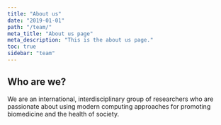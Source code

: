 ```yaml
---
title: "About us"
date: "2019-01-01"
path: "/team/"
meta_title: "About us page"
meta_description: "This is the about us page."
toc: true
sidebar: "team"
---
```


## Who are we?

We are an international, interdisciplinary group of researchers who are passionate about using modern computing approaches for promoting biomedicine and the health of society.